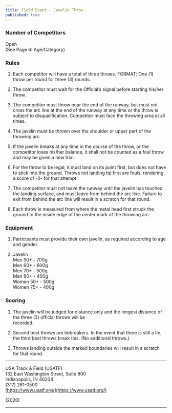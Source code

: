 ```yaml
---
title: Field Event - Javelin Throw
published: true
---
```

### Number of Competitors

Open  
(See Page 6: Age/Category)

### Rules

1.  Each competitor will have a total of three throws. FORMAT; One (1) throw per round for three (3) rounds.
    
2.  The competitor must wait for the Official’s signal before starting his/her throw.
    
3.  The competitor must throw near the end of the runway, but must not cross the arc line at the end of the runway at any time or the throw is subject to disqualification. Competitor must face the throwing area at all times.
    
4.  The javelin must be thrown over the shoulder or upper part of the throwing arc.
    
5.  If the javelin breaks at any time in the course of the throw, or the competitor loses his/her balance, it shall not be counted as a foul throw and may be given a new trial.
    
6.  For the throw to be legal, it must land on its point first, but does not have to stick into the ground. Throws not landing tip first are fouls, rendering a score of -0- for that attempt.
    
7.  The competitor must not leave the runway until the javelin has touched the landing surface, and must leave from behind the arc line. Failure to exit from behind the arc line will result in a scratch for that round.
    
8.  Each throw is measured from where the metal head first struck the ground to the inside edge of the center mark of the throwing arc.
    

### Equipment

1.  Participants must provide their own javelin, as required according to age and gender.
    
2.  Javelin  
    Men 50+ - 700g  
    Men 60+ - 600g  
    Men 70+ - 500g  
    Men 80+ - 400g  
    Women 50+ - 500g  
    Women 75+ - 400g
    

### Scoring

1.  The javelin will be judged for distance only and the longest distance of the three (3) official throws will be  
    recorded.
    
2.  Second best throws are tiebreakers. In the event that there is still a tie, the third best throws break ties. (No additional throws.)
    
3.  Throws landing outside the marked boundaries will result in a scratch for that round.
    

* * *

USA Track & Field (USATF)  
132 East Washington Street, Suite 800  
Indianapolis, IN 46204  
(317) 261-0500  
[https://www.usatf.org/](https://www.usatf.org/)

(2020)

* * *